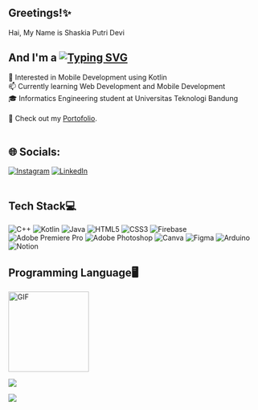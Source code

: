 ## Greetings!✨
Hai, My Name is Shaskia Putri Devi

## And I'm a [![Typing SVG](https://readme-typing-svg.demolab.com?font=Playwrite+Cuba&weight=500&size=25&pause=1050&color=8368FF&width=450&lines=Mobile+Developer;Front-End+Developer)](https://git.io/typing-svg)

🌱 Interested in Mobile Development using Kotlin<br>
📫 Currently learning Web Development and Mobile Development<br>
🎓 Informatics Engineering student at Universitas Teknologi Bandung<br>
<br>
🔗 Check out my [Portofolio](https://syxherr.github.io/portofolio/).
<br>
<br>

## 🌐 Socials:
[![Instagram](https://img.shields.io/badge/Instagram-%23E4405F.svg?logo=Instagram&logoColor=white)](https://instagram.com/shaskiapv) [![LinkedIn](https://img.shields.io/badge/LinkedIn-%230077B5.svg?logo=linkedin&logoColor=white)](https://linkedin.com/in/shaskiapv) 
<br>
<br>
## Tech Stack💻
![C++](https://img.shields.io/badge/c++-%2300599C.svg?style=for-the-badge&logo=c%2B%2B&logoColor=white) ![Kotlin](https://img.shields.io/badge/kotlin-%237F52FF.svg?style=for-the-badge&logo=kotlin&logoColor=white) ![Java](https://img.shields.io/badge/java-%23ED8B00.svg?style=for-the-badge&logo=openjdk&logoColor=white) ![HTML5](https://img.shields.io/badge/html5-%23E34F26.svg?style=for-the-badge&logo=html5&logoColor=white) ![CSS3](https://img.shields.io/badge/css3-%231572B6.svg?style=for-the-badge&logo=css3&logoColor=white) ![Firebase](https://img.shields.io/badge/firebase-%23039BE5.svg?style=for-the-badge&logo=firebase) ![Adobe Premiere Pro](https://img.shields.io/badge/Adobe%20Premiere%20Pro-9999FF.svg?style=for-the-badge&logo=Adobe%20Premiere%20Pro&logoColor=white) ![Adobe Photoshop](https://img.shields.io/badge/adobe%20photoshop-%2331A8FF.svg?style=for-the-badge&logo=adobe%20photoshop&logoColor=white) ![Canva](https://img.shields.io/badge/Canva-%2300C4CC.svg?style=for-the-badge&logo=Canva&logoColor=white) ![Figma](https://img.shields.io/badge/figma-%23F24E1E.svg?style=for-the-badge&logo=figma&logoColor=white) ![Arduino](https://img.shields.io/badge/-Arduino-00979D?style=for-the-badge&logo=Arduino&logoColor=white) ![Notion](https://img.shields.io/badge/Notion-%23000000.svg?style=for-the-badge&logo=notion&logoColor=white) 

## Programming Language🖥️
<div align=start>
  
<img alt="GIF" src="elphelt.gif" width="160"  />
  
![](https://github-readme-stats.vercel.app/api/top-langs/?username=syxherr&theme=dark&hide_border=false&include_all_commits=true&count_private=false&layout=compact)

![](http://github-profile-summary-cards.vercel.app/api/cards/profile-details?username=syxherr&theme=dark&)

</div>
